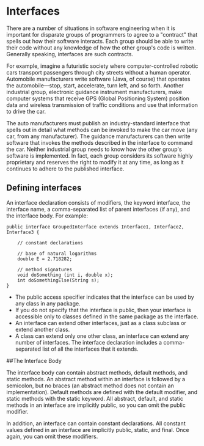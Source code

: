 # Interfaces
There are a number of situations in software engineering when it is important for disparate groups of programmers to agree to a "contract" that spells out how their software interacts. Each group should be able to write their code without any knowledge of how the other group's code is written. Generally speaking, interfaces are such contracts.

For example, imagine a futuristic society where computer-controlled robotic cars transport passengers through city streets without a human operator. Automobile manufacturers write software (Java, of course) that operates the automobile—stop, start, accelerate, turn left, and so forth. Another industrial group, electronic guidance instrument manufacturers, make computer systems that receive GPS (Global Positioning System) position data and wireless transmission of traffic conditions and use that information to drive the car.

The auto manufacturers must publish an industry-standard interface that spells out in detail what methods can be invoked to make the car move (any car, from any manufacturer). The guidance manufacturers can then write software that invokes the methods described in the interface to command the car. Neither industrial group needs to know how the other group's software is implemented. In fact, each group considers its software highly proprietary and reserves the right to modify it at any time, as long as it continues to adhere to the published interface.

## Defining interfaces
An interface declaration consists of modifiers, the keyword interface, the interface name, a comma-separated list of parent interfaces (if any), and the interface body. For example:
```
public interface GroupedInterface extends Interface1, Interface2, Interface3 {

    // constant declarations
    
    // base of natural logarithms
    double E = 2.718282;
 
    // method signatures
    void doSomething (int i, double x);
    int doSomethingElse(String s);
}
```

* The public access specifier indicates that the interface can be used by any class in any package. 
* If you do not specify that the interface is public, then your interface is accessible only to classes defined in the same package as the interface.
* An interface can extend other interfaces, just as a class subclass or extend another class.
* A class can extend only one other class, an interface can extend any number of interfaces. The interface declaration includes a comma-separated list of all the interfaces that it extends.

##The Interface Body

The interface body can contain abstract methods, default methods, and static methods. An abstract method within an interface is followed by a semicolon, but no braces (an abstract method does not contain an implementation). Default methods are defined with the default modifier, and static methods with the static keyword. All abstract, default, and static methods in an interface are implicitly public, so you can omit the public modifier.

In addition, an interface can contain constant declarations. All constant values defined in an interface are implicitly public, static, and final. Once again, you can omit these modifiers.
